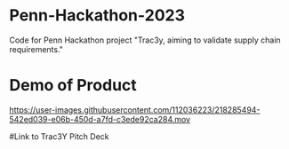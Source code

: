 # Penn-Hackathon-2023

Code for Penn Hackathon project "Trac3y, aiming to validate supply chain requirements."

# Demo of Product
https://user-images.githubusercontent.com/112036223/218285494-542ed039-e06b-450d-a7fd-c3ede92ca284.mov

#Link to Trac3Y Pitch Deck

